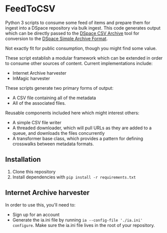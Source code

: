 # FeedToCSV

Python 3 scripts to consume some feed of items and prepare them for ingest into a DSpace repository via bulk ingest. This code generates output which can be directly passed to the [DSpace CSV Archive](https://github.com/lib-uoguelph-ca/dspace-csv-archive) tool for conversion to the [DSpace Simple Archive Format](https://wiki.duraspace.org/display/DSDOC5x/Importing+and+Exporting+Items+via+Simple+Archive+Format).

Not exactly fit for public consumption, though you might find some value.

These script establish a modular framework which can be extended in order to consume other sources of content. Current implementations include:
* Internet Archive harvester
* InMagic harvester

These scripts generate two primary forms of output:
* A CSV file containing all of the metadata
* All of the associated files.

Reusable components included here which might interest others:
* A simple CSV file writer
* A threaded downloader, which will pull URLs as they are added to a queue, and downloads the files concurrently
* A transformer base class, which provides a pattern for defining crosswalks between metadata formats.

## Installation
1. Clone this repository
2. Install dependencies with `pip install -r requirements.txt`

## Internet Archive harvester
In order to use this, you'll need to:
* Sign up for an account
* Generate the ia.ini file by running `ia --config-file './ia.ini' configure`.
  Make sure the ia.ini file lives in the root of your repository.
